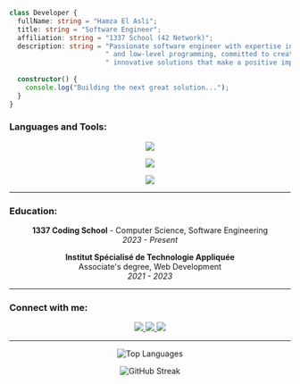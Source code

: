<div align="center">
</div>

```ts
class Developer {
  fullName: string = "Hamza El Asli";
  title: string = "Software Engineer";
  affiliation: string = "1337 School (42 Network)";
  description: string = "Passionate software engineer with expertise in web development" +
                        " and low-level programming, committed to creating" +
                        " innovative solutions that make a positive impact.";
  
  constructor() {
    console.log("Building the next great solution...");
  }
}
```

<h3 align="left">Languages and Tools:</h3>

<p align="center">
  <a href="https://github.com/hel-asli">
    <img src="https://skillicons.dev/icons?i=js,ts,c,python,react,redux,nodejs" />
  </a>
</p>

<p align="center">
  <a href="https://github.com/hel-asli">
    <img src="https://skillicons.dev/icons?i=express,mongodb,firebase,django" />
  </a>
</p>

<p align="center">
  <a href="https://github.com/hel-asli">
    <img src="https://skillicons.dev/icons?i=html,css,sass,figma,docker,git,linux" />
  </a>
</p>

---

<h3 align="left">Education:</h3>

<p align="center">
  <b>1337 Coding School</b> - Computer Science, Software Engineering<br>
  <i>2023 - Present</i>
</p>

<p align="center">
  <b>Institut Spécialisé de Technologie Appliquée</b><br>
  Associate's degree, Web Development<br>
  <i>2021 - 2023</i>
</p>

---

<h3 align="left">Connect with me:</h3>

<p align="center">
  <a href="https://www.linkedin.com/in/hamza-el-asli-874119285/">
    <img src="https://skillicons.dev/icons?i=linkedin" />
  </a>
  <a href="mailto:elaslihamza224@gmail.com">
    <img src="https://skillicons.dev/icons?i=gmail" />
  </a>
  <a href="https://github.com/hel-asli">
    <img src="https://skillicons.dev/icons?i=github" />
  </a>
</p>

---

<p align="center">
  <img src="https://github-readme-stats.vercel.app/api/top-langs/?username=hel-asli&theme=tokyonight&hide_border=true&layout=compact" alt="Top Languages" />
</p>

<p align="center">
  <img src="https://github-readme-streak-stats.herokuapp.com/?user=hel-asli&theme=tokyonight&hide_border=true" alt="GitHub Streak" />
</p>
